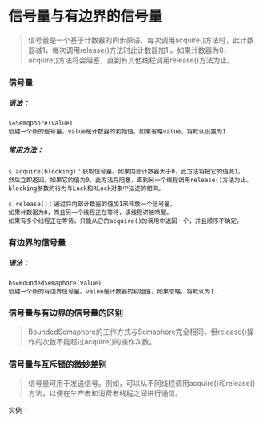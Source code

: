 # 信号量与有边界的信号量

> 信号量是一个基于计数器的同步原语，每次调用acquire\(\)方法时，此计数器减1，每次调用release\(\)方法时此计数器加1.。如果计数器为0，acquire\(\)方法将会阻塞，直到有其他线程调用release\(\)方法为止。

### 信号量

##### 语法：

```
s=Semqphore(value)
创建一个新的信号量。value是计数器的初始值。如果省略value，将默认设置为1
```

##### 常用方法：

```
s.acquire(blocking)：获取信号量。如果内部计数器大于0，此方法将把它的值减1。
然后立即返回。如果它的值为0，此方法将阻塞，直到另一个线程调用release()方法为止。
blocking参数的行为与Lock和RLock对象中描述的相同。

s.release()：通过将内部计数器的值加1来释放一个信号量。
如果计数器为0，而且另一个线程正在等待，该线程讲被唤醒。
如果有多个线程正在等待，只能从它的acquire()的调用中返回一个，并且顺序不确定。
```

### 有边界的信号量

##### 语法：

```
bs=BoundedSemaphore(value)
创建一个新的有边界信号量。value是计数器的初始值，如果忽略，将默认为1.
```

### 信号量与有边界的信号量的区别

> BoundedSemaphore的工作方式与Semaphore完全相同，但release\(\)操作的次数不能超过acquire\(\)的操作次数。

### 信号量与互斥锁的微妙差别

> 信号量可用于发送信号。例如，可以从不同线程调用acquire\(\)和release\(\)方法，以便在生产者和消费者线程之间进行通信。

实例：





